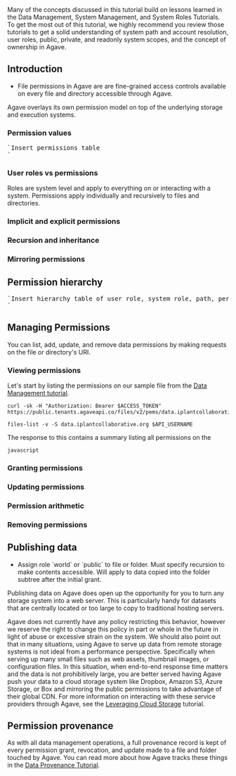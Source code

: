 <aside class="notice">Many of the concepts discussed in this tutorial build on lessons learned in the Data Management, System Management, and System Roles Tutorials. To get the most out of this tutorial, we highly recommend you review those tutorials to get a solid understanding of system path and account resolution, user roles, public, private, and readonly system scopes, and the concept of ownership in Agave.</aside>

## Introduction  

<ul>
<li>File permissions in Agave are are fine-grained access controls available on every file and directory accessible through Agave.</li>
</ul>

Agave overlays its own permission model on top of the underlying storage and execution systems.

### Permission values  

<pre>`Insert permissions table
`</pre>

### User roles vs permissions  

Roles are system level and apply to everything on or interacting with a system. Permissions apply individually and recursively to files and directories.

### Implicit and explicit permissions  

### Recursion and inheritance  

### Mirroring permissions  

## Permission hierarchy  

<pre>`Insert hierarchy table of user role, system role, path, permission
`</pre>

## Managing Permissions  

You can list, add, update, and remove data permissions by making requests on the file or directory's URI.

### Viewing permissions  

Let's start by listing the permissions on our sample file from the <a href="http://agaveapi.co/documentation/tutorials/data-management-tutorial/" title="Data Management Tutorial">Data Management tutorial</a>.

```shell
curl -sk -H "Authorization: Bearer $ACCESS_TOKEN" https://public.tenants.agaveapi.co/files/v2/pems/data.iplantcollaborative.org/$API_USERNAME/picksumipsum.txt
```


```cli
files-list -v -S data.iplantcollaborative.org $API_USERNAME
``` 


The response to this contains a summary listing all permissions on the

`javascript`

### Granting permissions  

### Updating permissions  

### Permission arithmetic  

### Removing permissions  

## Publishing data  

<ul>
<li>Assign role `world` or `public` to file or folder. Must specify recursion to make contents accessible. Will apply to data copied into the folder subtree after the initial grant.</li>
</ul>

Publishing data on Agave does open up the opportunity for you to turn any storage system into a web server. This is particularly handy for datasets that are centrally located or too large to copy to traditional hosting servers.

Agave does not currently have any policy restricting this behavior, however we reserve the right to change this policy in part or whole in the future in light of abuse or excessive strain on the system. We should also point out that in many situations, using Agave to serve up data from remote storage systems is not ideal from a performance perspective. Specifically when serving up many small files such as web assets, thumbnail images, or configuration files. In this situation, when end-to-end response time matters and the data is not prohibitively large, you are better served having Agave push your data to a cloud storage system like Dropbox, Amazon S3, Azure Storage, or Box and mirroring the public permissions to take advantage of their global CDN. For more information on interacting with these service providers through Agave, see the <a href="http://agaveapi.co/documentation/tutorials/data-management-tutorial/leveraging-cloud-storage-tutorial/" title="Leveraging Cloud Storage Tutorial">Leveraging Cloud Storage</a> tutorial.

## Permission provenance  

As with all data management operations, a full provenance record is kept of every permission grant, revocation, and update made to a file and folder touched by Agave. You can read more about how Agave tracks these things in the <a href="http://agaveapi.co/documentation/tutorials/data-management-tutorial/data-provenance-tutorial/" title="Data Provenance Tutorial">Data Provenance Tutorial</a>.